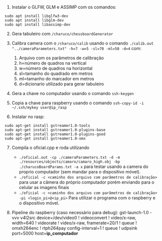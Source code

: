 1. Instalar o GLFW, GLM e ASSIMP com os comandos:

```
sudo apt install libglfw3-dev
sudo apt install libglm-dev
sudo apt install libassimp-dev
```

2. Gera tabuleiro com `/charuco/chessboardGenerator`
3. Calibra camera com o `/charuco/calib` usando o comando `./calib.out "../cameraParameters.txt" -h=7 -w=5 -sl=70 -ml=50 -d=4` com:
    1. Arquivo com os parâmetros de calibração
    2. h=número de quadros na vertical
    3. w=número de quadros na horizontal
    4. sl=tamanho do quadrado em metros
    5. ml=tamanho do marcador em metros
    6. d=dicionario utilizado para gerar tabuleiro

4. Gera a chave no computador usando o comando `ssh-keygen`
5. Copia a chave para raspberry usando o comando `ssh-copy-id -i ~/.ssh/mykey user@ip_rasp`
6. Instalar no rasp:
```
sudo apt-get install gstreamer1.0-tools
sudo apt-get install gstreamer1.0-plugins-base
sudo apt-get install gstreamer1.0-plugins-good
sudo apt-get install gstreamer1.0-omx
```

7. Compila o oficial.cpp e roda utilizando 
    - `./oficial.out -cp ./cameraParameters.txt -d -m ./resources/objects/camaro/camaro_high.obj -bp ./charucoBoardParams.txt -a x` para testar usando a camera do proprio computador (sem mandar para o dispositivo móvel).
    - `./oficial -c <caminho dos arquivo com parâmetros de calibração>` para usar a câmera do próprio computador porém enviando para o celular as imagens finais
    - `./oficial -c <caminho dos arquivo com parâmetros de calibração> -pi <login_pi>@<ip_pi>` Para utilizar o programa com o raspberry e o dispositivo móvel.

8. Pipeline do raspberry (caso necessário para debug): gst-launch-1.0 -vvv v4l2src device=/dev/video0 ! videoconvert ! video/x-raw, width=640 ! videorate ! video/x-raw, framerate=20/1 ! queue ! omxh264enc ! rtph264pay config-interval=1 ! queue ! udpsink port=5000 host=**ip_computador**
